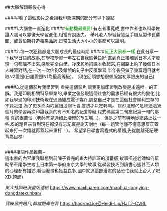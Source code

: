 
##大腦解鎖觀後心得

#####看了這個影片之後讓我印象深刻的部分有以下幾點

####1.大腦會一直進化
#####<font color=#008000>有動機最重要!</font>
有志者事竟成,書中作者也以科學佐證人腦可以靠後天學習進化,相當有說服力。
舉凡老人學習智慧型手機及製作長輩圖、或賈伯斯打造蘋果品牌,日常生活大大小小的事都可以證明。

####2.每一次犯錯都是大腦成長的最佳時期
#####<font color=#008000>反正大家都一樣</font>
在此分享一下我學日語的故事,在學校學習一年左右自我感覺良好,直到真正接觸到日本人才發現一句都講不出來,感覺完全白學。後來乾脆把課本收起來,在網路上約了幾個日本人練習對話,在一次一次估狗及錯誤的句子中反覆學習,半年後只做了幾篇題目就考取N2證照(日語證照N1為最高等級)。
(現在回頭想想很佩服當初厚臉皮的自己)

####3.從這個影片我學習到
看完這個影片,讓我更加印證到改變是永遠唯一的正解。我是印刷相關科系畢業的,畢業之後發現這個社會的需求已經有很大的變化,比如我學過的印刷技術現在通通變成電子媒介,調整自己才是在這個社會順利生存的不變之道,為了更多面向的麗姐這個社會,當初才決定轉職。
雖然遺憾的是經過這幾個月的學習再次印證我真的有不知名的記憶障礙,程式碼寫第二句忘記第一句的那種,真的很苦惱（老師有見過如此淒慘的學生嗎...)。
但是之前有特地從網路上找一些JS的題目來背到現在都沒有忘記真是謝天謝地（每一題管他懂不懂意思反正蓋起來打一次錯就再蓋起來重打！）。
希望早日學會寫程式的精髓,先從脫離死記硬背為目標!

---------------------------------------

####相關作品推薦~<br>
這本書的內容讓我聯想到前陣子看完的東大特訓班的漫畫版,故事描述老師如何幫助吊車尾學生考上日本第一學府東京大學的故事,從學習技巧到讀書心態甚至人類的心理都有描述,看個漫畫也獲益良多,國中就追這部漫畫的話恐怕我就上台大了吧XD(誇飾)

*東大特訓班漫畫版連結*
https://www.manhuaren.com/manhua-longying-dongdatexunban/

*我練習的題目,都當題庫在背*
https://hackmd.io/@Heidi-Liu/HJT2-CVRL
